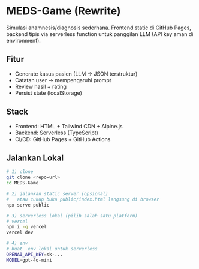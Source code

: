 # MEDS-Game (Rewrite)

Simulasi anamnesis/diagnosis sederhana. Frontend static di GitHub Pages, backend tipis via serverless function untuk panggilan LLM (API key aman di environment).

## Fitur
- Generate kasus pasien (LLM → JSON terstruktur)
- Catatan user → mempengaruhi prompt
- Review hasil + rating
- Persist state (localStorage)

## Stack
- Frontend: HTML + Tailwind CDN + Alpine.js
- Backend: Serverless (TypeScript)
- CI/CD: GitHub Pages + GitHub Actions

## Jalankan Lokal
```bash
# 1) clone
git clone <repo-url>
cd MEDS-Game

# 2) jalankan static server (opsional)
#   atau cukup buka public/index.html langsung di browser
npx serve public

# 3) serverless lokal (pilih salah satu platform)
# vercel
npm i -g vercel
vercel dev

# 4) env
# buat .env lokal untuk serverless
OPENAI_API_KEY=sk-...
MODEL=gpt-4o-mini
